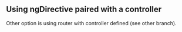 ## Using ngDirective paired with a controller
Other option is using router with controller defined (see other branch).
